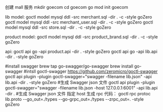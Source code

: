 创建 mall 服务
mkdir goecom
cd goecom
go mod init goecom

lib model:
goctl model mysql ddl -src merchant.sql -dir . -c -style goZero
goctl model mysql ddl -src merchant_user.sql -dir . -c -style goZero
goctl model mysql ddl -src store.sql -dir . -c -style goZero

product model:
goctl model mysql ddl -src product_brand.sql -dir . -c -style goZero

api:
goctl api go -api product.api -dir . -style goZero
goctl api go -api lib.api -dir . -style goZero

#install swagger
brew tap go-swagger/go-swagger
brew install go-swagger
#intsll goctl-swagger
https://github.com/zeromicro/goctl-swagger
goctl api plugin -plugin goctl-swagger="swagger -filename lib.json" -api lib.api -dir . -style goZero #生成 Swagger json 文件
goctl api plugin -plugin goctl-swagger="swagger -filename lib.json -host 127.0.0.1:6001" -api lib.api -dir . #生成 Swagger json 文件 指定 host
生成 rpc 代码：
goctl rpc protoc lib.proto --go_out=./types --go-grpc_out=./types --zrpc_out=. -style goZero
